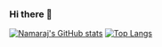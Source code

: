 ### Hi there 👋

[![Namaraj's GitHub stats](https://github-readme-stats.vercel.app/api?username=namarajk)](https://github.com/namarajk/github-readme-stats)
[![Top Langs](https://github-readme-stats.vercel.app/api/top-langs/?username=namarajk&layout=compact)](https://github.com/namarajk/github-readme-stats)
<!--
**namarajk/namarajk** is a ✨ _special_ ✨ repository because its `README.md` (this file) appears on your GitHub profile.


Here are some ideas to get you started:

- 🔭 I’m currently working on ...
- 🌱 I’m currently learning ...
- 👯 I’m looking to collaborate on ...
- 🤔 I’m looking for help with ...
- 💬 Ask me about ...
- 📫 How to reach me: ...
- 😄 Pronouns: ...
- ⚡ Fun fact: ...
-->
